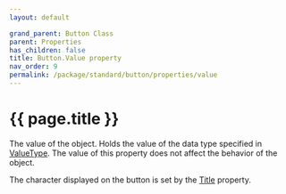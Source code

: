 ```yaml
---
layout: default

grand_parent: Button Class
parent: Properties
has_children: false
title: Button.Value property
nav_order: 9
permalink: /package/standard/button/properties/value
---
```

# {{ page.title }}

The value of the object. Holds the value of the data type specified in [ValueType](/package/system/object/properties/valuetype).
The value of this property does not affect the behavior of the object.

The character displayed on the button is set by the [Title](/package/standard/button/properties/title) property.